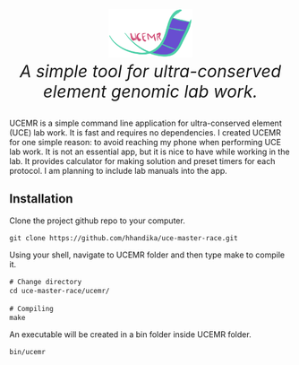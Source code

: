 <p align='center' style='font-size:30px;'>
<img src='static/ucmr-logo.png' width='150'>
<br>
<i>A simple tool for ultra-conserved element genomic lab work.</i>
</br>
</p>

UCEMR is a simple command line application for ultra-conserved element (UCE) lab work. It is fast and requires no dependencies. I created UCEMR for one simple reason: to avoid reaching my phone when performing UCE lab work. It is not an essential app, but it is nice to have while working in the lab. It provides calculator for making solution and preset timers for each protocol. I am planning to include lab manuals into the app. 

## Installation

Clone the project github repo to your computer.

```
git clone https://github.com/hhandika/uce-master-race.git
```

Using your shell, navigate to UCEMR folder and then type make to compile it.

```
# Change directory
cd uce-master-race/ucemr/

# Compiling
make
```
An executable will be created in a bin folder inside UCEMR folder.
```
bin/ucemr
```


